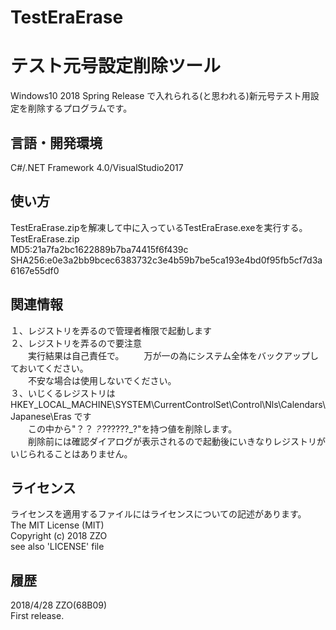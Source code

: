 ﻿# TestEraErase
テスト元号設定削除ツール
======================
Windows10 2018 Spring Release で入れられる(と思われる)新元号テスト用設定を削除するプログラムです。

言語・開発環境
------
C#/.NET Framework 4.0/VisualStudio2017

使い方
------
TestEraErase.zipを解凍して中に入っているTestEraErase.exeを実行する。  
TestEraErase.zip  
MD5:21a7fa2bc1622889b7ba74415f6f439c  
SHA256:e0e3a2bb9bcec6383732c3e4b59b7be5ca193e4bd0f95fb5cf7d3a6167e55df0

関連情報
------
１、レジストリを弄るので管理者権限で起動します  
２、レジストリを弄るので要注意  
　　実行結果は自己責任で。
　　万が一の為にシステム全体をバックアップしておいてください。  
　　不安な場合は使用しないでください。  
３、いじくるレジストリは HKEY_LOCAL_MACHINE\SYSTEM\CurrentControlSet\Control\Nls\Calendars\Japanese\Eras です  
　　この中から"？？_？_??????_?"を持つ値を削除します。  
　　削除前には確認ダイアログが表示されるので起動後にいきなりレジストリがいじられることはありません。  

ライセンス
------
ライセンスを適用するファイルにはライセンスについての記述があります。  
The MIT License (MIT)  
Copyright (c) 2018 ZZO  
see also 'LICENSE' file

履歴
-----
2018/4/28 ZZO(68B09)  
First release.
